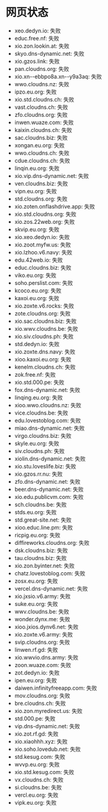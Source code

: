 # 网页状态
- xeo.dedyn.io: 失败
- educ.free.nf: 失败
- xio.zon.lookin.at: 失败
- skyo.dns-dynamic.net: 失败
- xio.gzos.link: 失败
- pan.cloudns.org: 失败
- xio.xn--ebbpo8a.xn--y9a3aq: 失败
- wwo.cloudns.nz: 失败
- ipzo.eu.org: 失败
- xio.std.cloudns.ch: 失败
- vast.cloudns.ch: 失败
- zfo.cloudns.org: 失败
- inwen.wuaze.com: 失败
- kaixin.cloudns.ch: 失败
- sac.cloudns.biz: 失败
- xongan.eu.org: 失败
- wwo.cloudns.ch: 失败
- cdue.cloudns.ch: 失败
- linqin.eu.org: 失败
- xio.vip.dns-dynamic.net: 失败
- ven.cloudns.biz: 失败
- vipn.eu.org: 失败
- std.cloudns.org: 失败
- xio.zoten.onflashdrive.app: 失败
- xio.std.cloudns.org: 失败
- xio.zos.22web.org: 失败
- skvip.eu.org: 失败
- xio.xeo.dedyn.io: 失败
- xio.zoot.myfw.us: 失败
- xio.lzhoo.v6.navy: 失败
- edu.42web.io: 失败
- educ.cloudns.biz: 失败
- viko.eu.org: 失败
- soho.perslist.com: 失败
- kcoco.eu.org: 失败
- kaxoi.eu.org: 失败
- xio.zoxte.v6.rocks: 失败
- zote.cloudns.org: 失败
- xio.sac.cloudns.biz: 失败
- xio.wwv.cloudns.be: 失败
- xio.siv.cloudns.ph: 失败
- std.dedyn.io: 失败
- xio.zoxte.dns.navy: 失败
- xioo.kaxoi.eu.org: 失败
- kenelm.cloudns.ch: 失败
- zok.free.nf: 失败
- xio.std.000.pe: 失败
- fox.dns-dynamic.net: 失败
- linqing.eu.org: 失败
- xioo.wwo.cloudns.nz: 失败
- vice.cloudns.be: 失败
- edu.lovestoblog.com: 失败
- miao.dns-dynamic.net: 失败
- virgo.cloudns.biz: 失败
- skyle.eu.org: 失败
- siv.cloudns.ph: 失败
- xiolin.dns-dynamic.net: 失败
- xio.stu.loveslife.biz: 失败
- xio.gzos.rr.nu: 失败
- zfo.dns-dynamic.net: 失败
- beer.dns-dynamic.net: 失败
- xio.edu.publicvm.com: 失败
- sch.cloudns.be: 失败
- stds.eu.org: 失败
- std.great-site.net: 失败
- xioo.educ.line.pm: 失败
- ricpig.eu.org: 失败
- diffireworks.cloudns.org: 失败
- dsk.cloudns.biz: 失败
- tau.cloudns.biz: 失败
- xio.zon.byinter.net: 失败
- chatz.lovestoblog.com: 失败
- zosx.eu.org: 失败
- vercel.dns-dynamic.net: 失败
- xio.jxsio.v6.army: 失败
- suke.eu.org: 失败
- wwv.cloudns.be: 失败
- wonder.dynx.me: 失败
- xioo.jxios.dynv6.net: 失败
- xio.zoxte.v6.army: 失败
- svip.cloudns.org: 失败
- linwen.rf.gd: 失败
- xio.wwvio.dns.army: 失败
- zoon.wuaze.com: 失败
- zot.dedyn.io: 失败
- ipen.eu.org: 失败
- daiwen.infinityfreeapp.com: 失败
- mov.cloudns.org: 失败
- bre.cloudns.ch: 失败
- xio.zon.myredirect.us: 失败
- std.000.pe: 失败
- vip.dns-dynamic.net: 失败
- xio.zot.rf.gd: 失败
- xio.xiaohhh.xyz: 失败
- xio.soho.lovedub.net: 失败
- std.kesug.com: 失败
- wvvp.eu.org: 失败
- xio.std.kesug.com: 失败
- vx.cloudns.ch: 失败
- si.cloudns.be: 失败
- vercl.eu.org: 失败
- vipk.eu.org: 失败
